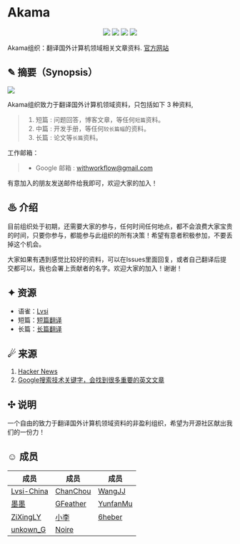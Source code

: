 # Akama

<p align="center">
<img src="https://img.shields.io/badge/%E7%BB%84%E7%BB%87-Akama-green.svg">
<img src="https://img.shields.io/badge/%E9%A2%86%E5%9F%9F-CST-blue.svg">
<img src="https://img.shields.io/badge/%E6%96%87%E6%A1%A3-Markdown-red.svg">
<img src="https://img.shields.io/badge/license-MIT-black.svg">
</p>

Akama组织：翻译国外计算机领域相关文章资料. [官方网站](https://lvsi-china.github.io/)

## ✎ 摘要（Synopsis）

<img src="https://github.com/Lvsi-China/Akama/raw/master/extra/images/logo.png">

Akama组织致力于翻译国外计算机领域资料，只包括如下 3 种资料,

> 1. 短篇 : 问题回答，博客文章，等任何```短篇```资料。
> 2. 中篇 : 开发手册，等任何```较长篇幅```的资料。
> 3. 长篇 : 论文等```长篇```资料。

工作邮箱：
> - Google 邮箱 : withworkflow@gmail.com

有意加入的朋友发送邮件给我即可，欢迎大家的加入！

## ♨ 介绍

目前组织处于初期，还需要大家的参与，任何时间任何地点，都不会浪费大家宝贵的时间，只要你参与，都能参与此组织的所有决策！希望有意者积极参加，不要丢掉这个机会。

大家如果有遇到感觉比较好的资料，可以在Issues里面回复，或者自己翻译后提交都可以，我也会署上贡献者的名字。欢迎大家的加入！谢谢！

## ✦ 资源

- 语雀：[Lvsi](https://www.yuque.com/lvsi)
- 短篇：[短篇翻译](https://lvsi-china.github.io)
- 长篇：[长篇翻译](https://lvsi-china.github.io/long/)

## ☄ 来源

1. [Hacker News](https://news.ycombinator.com/)
2. [Google搜索技术关键字，会找到很多重要的英文文章](https://www.google.com)

## ✣ 说明

一个自由的致力于翻译国外计算机领域资料的非盈利组织，希望为开源社区献出我们的一份力！

## ☺ 成员

| 成员 | 成员 | 成员 |
| --- | --- | --- |
| [Lvsi-China](https://github.com/Lvsi-China) | [ChanChou]()  | [WangJJ](https://github.com/wjj57) |
| [墨墨](https://github.com/1092682749) | [GFeather](https://github.com/GFeather) | [YunfanMu](https://github.com/YunfanMu)|
| [ZiXingLY](https://github.com/ZiXingLY) | [小李](https://github.com/lihailong8586969) | [6heber](https://github.com/6heber) |
| [unkown_G](https://github.com/GUO12345) | [Noire](https://github.com/18803837937) | |

